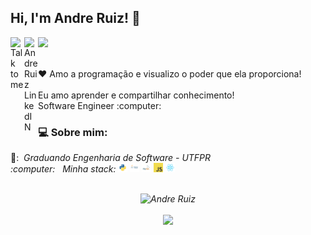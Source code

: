 
 
## Hi, I'm Andre Ruiz! 👋
<a href="https://discord.gg/keFwYktT">
  <img align="left" alt="Talk to me" width="22px" src="https://raw.githubusercontent.com/peterthehan/peterthehan/master/assets/discord.svg" />
</a>
<a href="https://www.linkedin.com/in/andrelucasruizlameida/">
  <img align="left" alt="Andre Ruiz LinkedIN" width="22px" src="https://raw.githubusercontent.com/peterthehan/peterthehan/master/assets/linkedin.svg" />
</a>

![](https://visitor-badge.glitch.me/badge?page_id=andreruizrt.andreruizrt)

<br/>
❤️ Amo a programação e visualizo o poder que ela proporciona! 
<br/>
<br/> Eu amo aprender e compartilhar conhecimento!
<br/> Software Engineer :computer:

<h3 align="left"> 💻 Sobre mim:</h3>
 🏫:  &nbsp;<i>Graduando Engenharia de Software - UTFPR <i>
<!--  <br/> 🎮: &nbsp;<b>Gosto de jogar video game</b> -->
<!--  <br/> :star: &nbsp;  -->
 <br/> :computer: &nbsp; Minha stack: 
 <code><img height="15" src="https://raw.githubusercontent.com/github/explore/80688e429a7d4ef2fca1e82350fe8e3517d3494d/topics/python/python.png"></code>
  <code><img height="15" src="https://raw.githubusercontent.com/github/explore/80688e429a7d4ef2fca1e82350fe8e3517d3494d/topics/java/java.png"></code>
<code><img height="15" src="https://raw.githubusercontent.com/github/explore/80688e429a7d4ef2fca1e82350fe8e3517d3494d/topics/mysql/mysql.png"></code>
<code><img height="15" src="https://raw.githubusercontent.com/github/explore/80688e429a7d4ef2fca1e82350fe8e3517d3494d/topics/javascript/javascript.png"></code>
<code><img height="15" src="https://raw.githubusercontent.com/github/explore/80688e429a7d4ef2fca1e82350fe8e3517d3494d/topics/react/react.png"></code>
<!--  <br/> 💬  &nbsp; 
 <br/> :sunglasses: &nbsp;  -->
 <br/>
 <br/>

<div>
  <p align="center">
    <img src="https://github-readme-stats.vercel.app/api?username=andreruizrt&show_icons=true&theme=gotham" alt="Andre Ruiz" />
    <br/><br/>
    <img align="top"src="https://github-readme-stats.vercel.app/api/top-langs/?username=andreruizrt&layout=compact&hide=shell&theme=gotham"/>
</div>

